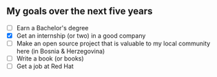 ## My goals over the next five years

* [ ] Earn a Bachelor's degree
* [x] Get an internship (or two) in a good company
* [ ] Make an open source project that is valuable to my local community here (in Bosnia & Herzegovina)
* [ ] Write a book (or books)
* [ ] Get a job at Red Hat
